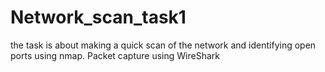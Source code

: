 # Network_scan_task1
the task is about making a quick scan of the network and identifying open ports using nmap. Packet capture using WireShark
